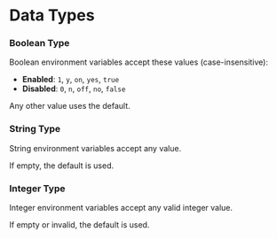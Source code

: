 # Data Types

### Boolean Type

Boolean environment variables accept these values (case-insensitive):

- **Enabled**: `1`, `y`, `on`, `yes`, `true`
- **Disabled**: `0`, `n`, `off`, `no`, `false`

Any other value uses the default.

### String Type

String environment variables accept any value.

If empty, the default is used.

### Integer Type

Integer environment variables accept any valid integer value.

If empty or invalid, the default is used.
